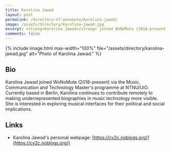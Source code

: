 ```yaml
---
title: Karolina Jawad
layout: post
permalink: /directory-of-wonomute/karolina-jawad/
image: /assets/directory/karolina-jawad.jpg
excerpt: <strong>Karolina Jawad</strong> joined WoNoMute (2018-present) via the Music, Communication and Technology Master's programme at NTNU/UiO. Currently based in Berlin, Karolina continues to contribute remotely to making underrepresented biographies in music technology more visible. She is interested in exploring musical interfaces for their political and social implications.
comments: false
---
```


<div class="directory-post">
{% include image.html
max-width="100%" file="/assets/directory/karolina-jawad.jpg" alt="Photo of Karolina Jawad." %}
</div>

## Bio

Karolina Jawad joined WoNoMute (2018-present) via the Music, Communication and Technology Master's programme at NTNU/UiO. Currently based in Berlin, Karolina continues to contribute remotely to making underrepresented biographies in music technology more visible. She is interested in exploring musical interfaces for their political and social implications. 


## Links

* Karolina Jawad's personal webpage: [https://cv2c.noblogs.org/](https://cv2c.noblogs.org/)
